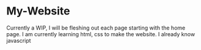 # My-Website
Currently a WIP, I will be fleshing out each page starting with the home page.
I am currently learning html, css to make the website. I already know javascript
